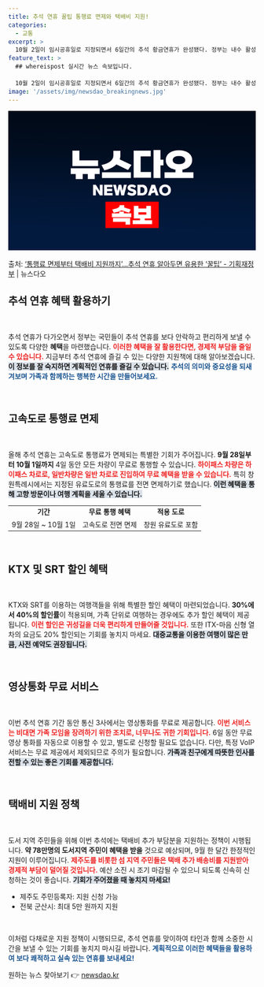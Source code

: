 ```yaml
---
title: 추석 연휴 꿀팁 통행료 면제와 택배비 지원!
categories:
  - 교통
excerpt: >
  10월 2일이 임시공휴일로 지정되면서 6일간의 추석 황금연휴가 완성됐다. 정부는 내수 활성화 지원 차원에서 …
feature_text: >
  ## whereispost 실시간 뉴스 속보입니다.

  10월 2일이 임시공휴일로 지정되면서 6일간의 추석 황금연휴가 완성됐다. 정부는 내수 활성화 지원 차원에서 …
image: '/assets/img/newsdao_breakingnews.jpg'
---
```


![뉴스다오 속보](/assets/img/newsdao_breakingnews.jpg)

<p>출처: <a href="https://newsdao.kr/1948" rel="dofollow">‘통행료 면제부터 택배비 지원까지’…추석 연휴 알아두면 유용한 ‘꿀팁’ - 기획재정부</a> | 뉴스다오</p>

<h2 data-ke-size="size26">추석 연휴 혜택 활용하기</h2>

<p data-ke-size="size16">&nbsp;</p> 

추석 연휴가 다가오면서 정부는 국민들이 추석 연휴를 보다 안락하고 편리하게 보낼 수 있도록 다양한 <b>혜택</b>을 마련했습니다. <b><span style="color: #ee2323;">이러한 혜택을 잘 활용한다면, 경제적 부담을 줄일 수 있습니다.</span></b> 지금부터 추석 연휴에 즐길 수 있는 다양한 지원책에 대해 알아보겠습니다. <b><span style="background-color: #21538527;">이 정보를 잘 숙지하면 계획적인 연휴를 즐길 수 있습니다.</span></b> <b><span style="color: #1a5490;">추석의 의미와 중요성을 되새겨보며 가족과 함께하는 행복한 시간을 만들어보세요.</span></b>

<p data-ke-size="size16">&nbsp;</p> 

<h2 data-ke-size="size26">고속도로 통행료 면제</h2>

<p data-ke-size="size16">&nbsp;</p>

올해 추석 연휴는 고속도로 통행료가 면제되는 특별한 기회가 주어집니다. <b>9월 28일부터 10월 1일까지</b> 4일 동안 모든 차량이 무료로 통행할 수 있습니다. <b><span style="color: #ee2323;">하이패스 차량은 하이패스 차로로, 일반차량은 일반 차로로 진입하여 무료 혜택을 받을 수 있습니다.</span></b> 특히 창원특례시에서는 지정된 유료도로의 통행료를 전면 면제하기로 했습니다. <b><span style="background-color: #21538527;">이런 혜택을 통해 고향 방문이나 여행 계획을 세울 수 있습니다.</span></b> 

<table>
  <tr>
    <td style="text-align: center; height: 17px;"><b>기간</b></td>
    <td style="text-align: center; height: 17px;"><b>무료 통행 혜택</b></td>
    <td style="text-align: center; height: 17px;"><b>적용 도로</b></td>
  </tr>
  <tr>
    <td style="text-align: center; height: 17px;">9월 28일 ~ 10월 1일</td>
    <td style="text-align: center; height: 17px;">고속도로 전면 면제</td>
    <td style="text-align: center; height: 17px;">창원 유료도로 포함</td>
  </tr>
</table>

<p data-ke-size="size16">&nbsp;</p>

<h2 data-ke-size="size26">KTX 및 SRT 할인 혜택</h2>

<p data-ke-size="size16">&nbsp;</p>

KTX와 SRT를 이용하는 여행객들을 위해 특별한 할인 혜택이 마련되었습니다. <b>30%에서 40%의 할인률</b>이 적용되며, 가족 단위로 여행하는 경우에도 추가 할인 혜택이 제공됩니다. <b><span style="color: #ee2323;">이런 할인은 귀성길을 더욱 편리하게 만들어줄 것입니다.</span></b> 또한 ITX-마음 신형 열차의 요금도 20% 할인되는 기회를 놓치지 마세요. <b><span style="background-color: #21538527;">대중교통을 이용한 여행이 많은 만큼, 사전 예약도 권장됩니다.</span></b> 

<p data-ke-size="size16">&nbsp;</p>

<h2 data-ke-size="size26">영상통화 무료 서비스</h2>

<p data-ke-size="size16">&nbsp;</p>

이번 추석 연휴 기간 동안 통신 3사에서는 영상통화를 무료로 제공합니다. <b><span style="color: #ee2323;">이번 서비스는 비대면 가족 모임을 장려하기 위한 조치로, 너무나도 귀한 기회입니다.</span></b> 6일 동안 무료 영상 통화를 자동으로 이용할 수 있고, 별도로 신청할 필요도 없습니다. 다만, 특정 VoIP 서비스는 무료 제공에서 제외되므로 주의가 필요합니다. <b><span style="background-color: #21538527;">가족과 친구에게 따뜻한 인사를 전할 수 있는 좋은 기회를 제공합니다.</span></b>

<p data-ke-size="size16">&nbsp;</p>

<h2 data-ke-size="size26">택배비 지원 정책</h2>

<p data-ke-size="size16">&nbsp;</p>

도서 지역 주민들을 위해 이번 추석에는 택배비 추가 부담분을 지원하는 정책이 시행됩니다. <b>약 78만명의 도서지역 주민이 혜택을 받을</b> 것으로 예상되며, 9월 한 달간 한정적인 지원이 이루어집니다. <b><span style="color: #ee2323;">제주도를 비롯한 섬 지역 주민들은 택배 추가 배송비를 지원받아 경제적 부담이 덜어질 것입니다.</span></b> 예산 소진 시 조기 마감될 수 있으니 되도록 신속히 신청하는 것이 좋습니다. <b><span style="background-color: #21538527;">기회가 주어졌을 때 놓치지 마세요!</span></b> 

<ul>
  <li>제주도 주민등록자: 지원 신청 가능</li>
  <li>전북 군산시: 최대 5만 원까지 지원</li>
</ul>

<p data-ke-size="size16">&nbsp;</p>

이처럼 다채로운 지원 정책이 시행되므로, 추석 연휴를 맞이하여 타인과 함께 소중한 시간을 보낼 수 있는 기회를 놓치지 마시길 바랍니다. <b><span style="color: #1a5490;">계획적으로 이러한 혜택들을 활용하여 보다 쾌적하고 실속 있는 연휴를 보내세요!</span></b> 

원하는 뉴스 찾아보기 👉 <a href="https://newsdao.kr" rel="dofollow">newsdao.kr</a>



